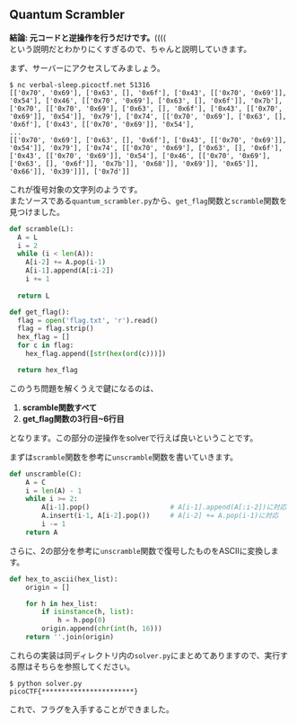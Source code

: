 ## Quantum Scrambler
**結論: 元コードと逆操作を行うだけです。**((((  
という説明だとわかりにくすぎるので、ちゃんと説明していきます。

まず、サーバーにアクセスしてみましょう。
```
$ nc verbal-sleep.picoctf.net 51316
[['0x70', '0x69'], ['0x63', [], '0x6f'], ['0x43', [['0x70', '0x69']], '0x54'], ['0x46', [['0x70', '0x69'], ['0x63', [], '0x6f']], '0x7b'], ['0x70', [['0x70', '0x69'], ['0x63', [], '0x6f'], ['0x43', [['0x70', '0x69']], '0x54']], '0x79'], ['0x74', [['0x70', '0x69'], ['0x63', [], '0x6f'], ['0x43', [['0x70', '0x69']], '0x54'],
...
[['0x70', '0x69'], ['0x63', [], '0x6f'], ['0x43', [['0x70', '0x69']], '0x54']], '0x79'], ['0x74', [['0x70', '0x69'], ['0x63', [], '0x6f'], ['0x43', [['0x70', '0x69']], '0x54'], ['0x46', [['0x70', '0x69'], ['0x63', [], '0x6f']], '0x7b']], '0x68']], '0x69']], '0x65']], '0x66']], '0x39']]], ['0x7d']]
```
これが復号対象の文字列のようです。  
またソースである`quantum_scrambler.py`から、`get_flag`関数と`scramble`関数を見つけました。
```python
def scramble(L):
  A = L
  i = 2
  while (i < len(A)):
    A[i-2] += A.pop(i-1)
    A[i-1].append(A[:i-2])
    i += 1
    
  return L

def get_flag():
  flag = open('flag.txt', 'r').read()
  flag = flag.strip()
  hex_flag = []
  for c in flag:
    hex_flag.append([str(hex(ord(c)))])

  return hex_flag
```
このうち問題を解くうえで鍵になるのは、
1. **scramble関数すべて**
2. **get_flag関数の3行目~6行目**

となります。この部分の逆操作をsolverで行えば良いということです。

まずは`scramble`関数を参考に`unscramble`関数を書いていきます。
```python
def unscramble(C):
    A = C
    i = len(A) - 1
    while i >= 2:
        A[i-1].pop()                    # A[i-1].append(A[:i-2])に対応
        A.insert(i-1, A[i-2].pop())     # A[i-2] += A.pop(i-1)に対応
        i -= 1
    return A
```

さらに、2の部分を参考に`unscramble`関数で復号したものをASCIIに変換します。
```python
def hex_to_ascii(hex_list):
    origin = []

    for h in hex_list:
        if isinstance(h, list):
            h = h.pop(0)
        origin.append(chr(int(h, 16)))
    return ''.join(origin)
```
これらの実装は同ディレクトリ内の`solver.py`にまとめてありますので、実行する際はそちらを参照してください。
```
$ python solver.py
picoCTF{***********************}
```
これで、フラグを入手することができました。